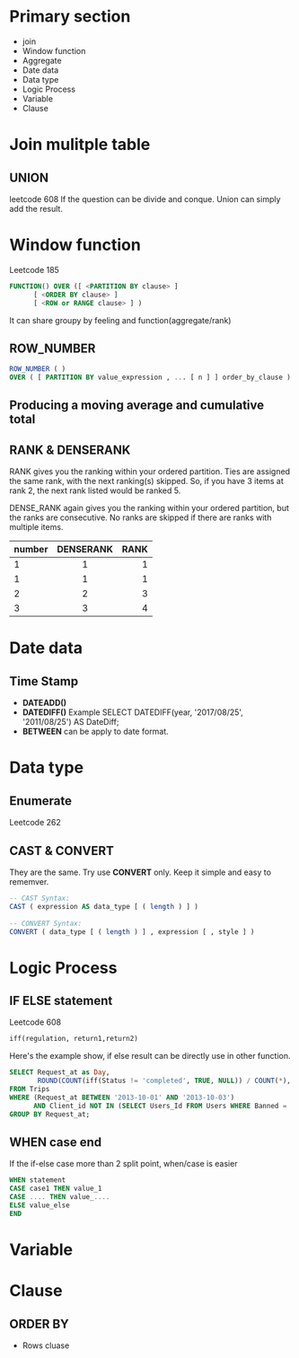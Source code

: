 # Primary section
- join
- Window function
- Aggregate
- Date data 
- Data type
- Logic Process
- Variable
- Clause
# Join mulitple table
## UNION
leetcode 608
If the question can be divide and conque. Union can simply add the result.

## 
# Window function
Leetcode 185
```sql
FUNCTION() OVER ([ <PARTITION BY clause> ] 
	  [ <ORDER BY clause> ] 
	  [ <ROW or RANGE clause> ] )
```
It can share groupy by feeling and function(aggregate/rank)

## ROW_NUMBER
```sql
ROW_NUMBER ( ) 
OVER ( [ PARTITION BY value_expression , ... [ n ] ] order_by_clause )
```
## Producing a moving average and cumulative total



## RANK & DENSERANK
RANK gives you the ranking within your ordered partition. Ties are assigned the same rank, with the next ranking(s) skipped. So, if you have 3 items at rank 2, the next rank listed would be ranked 5.

DENSE_RANK again gives you the ranking within your ordered partition, but the ranks are consecutive. No ranks are skipped if there are ranks with multiple items.

| number   |      DENSERANK      |  RANK |
|----------|:-------------:|------:|
| 1|  1| 1 |
| 1 |1 |   1 |
| 2 | 2 | 3|
| 3 | 3 | 4 |

# Date data
## Time Stamp
- **DATEADD()**
- **DATEDIFF()**
	Example SELECT  DATEDIFF(year,  '2017/08/25',  '2011/08/25')  AS  DateDiff;
- **BETWEEN** can be apply to date format.

# Data type
## Enumerate
Leetcode 262
## CAST & CONVERT
They are the same. Try use **CONVERT** only. Keep it simple and easy to rememver. 
```sql
-- CAST Syntax:  
CAST ( expression AS data_type [ ( length ) ] )  
  
-- CONVERT Syntax:  
CONVERT ( data_type [ ( length ) ] , expression [ , style ] )
```
# Logic Process
## IF ELSE statement
Leetcode 608
```sql
iff(regulation, return1,return2)
```
Here's the example show, if else result can be directly use in other function.
```sql
SELECT Request_at as Day,
       ROUND(COUNT(iff(Status != 'completed', TRUE, NULL)) / COUNT(*), 2) AS 'Cancellation Rate'
FROM Trips
WHERE (Request_at BETWEEN '2013-10-01' AND '2013-10-03')
      AND Client_id NOT IN (SELECT Users_Id FROM Users WHERE Banned = 'Yes')
GROUP BY Request_at;
```
## WHEN case end
If the if-else case more than 2 split point, when/case is easier
```sql
WHEN statement
CASE case1 THEN value_1
CASE .... THEN value_....
ELSE value_else
END
```
# Variable
# Clause
## ORDER BY
- Rows cluase
<!--stackedit_data:
eyJoaXN0b3J5IjpbMTY2OTc0NjUzOSw3MDc0NjQzNjMsMjQxMz
AyNDg1LDY5NjY0ODk1NCwxMDQ3MDA2MzI1LC0xMjQwMTQ2MzE0
LDE1MDUwNTU4NywyMDEzNDk2NTc3LDc3MzQ2NTM2MSwtMTQ1Nj
E3OTAxM119
-->